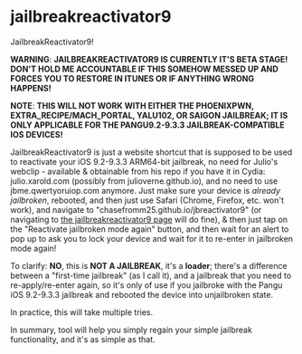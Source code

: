 # jailbreakreactivator9

JailbreakReactivator9!

**WARNING**: **JAILBREAKREACTIVATOR9 IS CURRENTLY IT'S BETA STAGE! DON'T HOLD ME ACCOUNTABLE IF THIS SOMEHOW MESSED UP AND FORCES YOU TO RESTORE IN ITUNES OR IF ANYTHING WRONG HAPPENS!**

**NOTE**: **THIS WILL NOT WORK WITH EITHER THE PHOENIXPWN, EXTRA_RECIPE/MACH_PORTAL, YALU102, OR SAIGON JAILBREAK; IT IS ONLY APPLICABLE FOR THE PANGU9.2-9.3.3 JAILBREAK-COMPATIBLE IOS DEVICES!**

JailbreakReactivator9 is just a website shortcut that is supposed to be used to reactivate your iOS 9.2-9.3.3 ARM64-bit jailbreak, no need for Julio's webclip - available & obtainable from his repo if you have it in Cydia: julio.xarold.com (possibly from julioverne.github.io), and no need to use jbme.qwertyoruiop.com anymore. Just make sure your device is *already jailbroken*, rebooted, and then just use Safari (Chrome, Firefox, etc. won't work), and navigate to "chasefromm25.github.io/jbreactivator9" (or navigating to <a href="https://chasefromm25.github.io/jbreactivator9">the jailbreakreactivator9 page</h2></a> will do fine), & then just tap on the "Reactivate jailbroken mode again" button, and then wait for an alert to pop up to ask you to lock your device and wait for it to re-enter in jailbroken mode again!

To clarify: **NO**, this is **NOT A JAILBREAK**, it's a **loader**; there's a difference between a "first-time jailbreak" (as I call it), and a jailbreak that you need to re-apply/re-enter again, so it's only of use if you jailbroke with the Pangu iOS 9.2-9.3.3 jailbreak and rebooted the device into unjailbroken state.

In practice, this will take multiple tries.

In summary, tool will help you simply regain your simple jailbreak functionality, and it's as simple as that.

